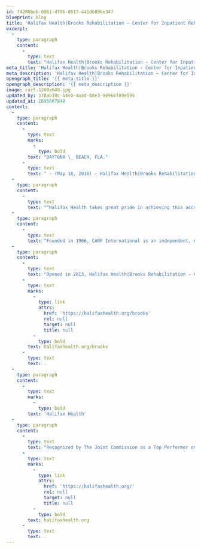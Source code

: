 ```yaml
---
id: f4288beb-0961-4f96-8617-441d689be347
blueprint: blog
title: 'Halifax Health|Brooks Rehabilitation – Center for Inpatient Rehab Receives CARF Accreditation'
excerpt:
  -
    type: paragraph
    content:
      -
        type: text
        text: "Halifax Health|Brooks Rehabilitation – Center for Inpatient Rehabilitation has been awarded accreditation by the Commission on Accreditation of Rehabilitation Facilities (CARF).\_ The three-year accreditation applies to Halifax Health’s inpatient rehabilitation program for adults and stroke specialty program."
meta_title: 'Halifax Health|Brooks Rehabilitation – Center for Inpatient Rehab Receives CARF Accreditation'
meta_description: 'Halifax Health|Brooks Rehabilitation – Center for Inpatient Rehabilitation has been awarded accreditation by the Commission on Accreditation of Rehabilitation Facilities (CARF).'
opengraph_title: '{{ meta_title }}'
opengraph_description: '{{ meta_description }}'
image: carf-1200x640.jpg
updated_by: 370ab10c-b4c0-4aad-88e3-96966f89e595
updated_at: 1695667848
content:
  -
    type: paragraph
    content:
      -
        type: text
        marks:
          -
            type: bold
        text: "DAYTONA \_ BEACH, FLA."
      -
        type: text
        text: " – (May 18, 2018) – Halifax Health|Brooks Rehabilitation – Center for Inpatient Rehabilitation has been awarded accreditation by the Commission on Accreditation of Rehabilitation Facilities (CARF).\_ The three-year accreditation applies to Halifax Health’s inpatient rehabilitation program for adults and stroke specialty program."
  -
    type: paragraph
    content:
      -
        type: text
        text: "“Halifax Health takes great pride in achieving this accreditation.\_ It is the result of the high-level of care and commitment provided by our entire rehabilitation team,” says Astrid Gonzalez-Parrilla, executive\_director of Rehabilitation Services for Halifax Health|Brooks Rehabilitation Center for Inpatient Rehabilitation."
  -
    type: paragraph
    content:
      -
        type: text
        text: "Founded in 1966, CARF International is an independent, nonprofit accreditor of health and human services.\_ The mission of CARF is to promote the quality, value and optimal outcomes of services through a consultative accreditation process and continuous improvement services that center on enhancing the lives of persons served."
  -
    type: paragraph
    content:
      -
        type: text
        text: "Opened in 2013, Halifax Health|Brooks Rehabilitation – Center for Inpatient Rehabilitation is a 40-bed, state-of-the-art inpatient rehabilitation center at Halifax Health Medical Center of Daytona Beach with the capability to serve a wide variety of rehab patients.\_ As the Volusia – Flagler area’s only Level II Trauma Center and designated Comprehensive Stroke Center, Halifax Health can care for patients with spinal cord, stroke, traumatic brain, amputee, and complex orthopedic injuries with long-term rehab needs close to home.\_ For more information about rehabilitation services offered by Halifax Health, visit "
      -
        type: text
        marks:
          -
            type: link
            attrs:
              href: 'https://halifaxhealth.org/brooks'
              rel: null
              target: null
              title: null
          -
            type: bold
        text: halifaxhealth.org/brooks
      -
        type: text
        text: .
  -
    type: paragraph
    content:
      -
        type: text
        marks:
          -
            type: bold
        text: 'Halifax Health'
  -
    type: paragraph
    content:
      -
        type: text
        text: "Recognized by The Joint Commission as a Top Performer on Key Quality Measures, Halifax Health serves Volusia and Flagler counties, providing a continuum of healthcare services through a network of organizations including a tertiary hospital, community hospital, freestanding emergency department, an urgent care, psychiatric services, a cancer treatment center with five outreach locations, the area’s largest hospice, a center for inpatient rehabilitation, outpatient rehabilitation clinics, primary care walk-in clinics, a walk-in clinic specializing in women’s health, a pediatric care community clinic, three children’s medical practices, a home healthcare agency, and an exclusive provider organization.\_ Halifax Health offers the area’s only Level II Trauma Center, Comprehensive Stroke Center, Pediatric Intensive Care Unit, Pediatric Emergency Department, Child and Adolescent Behavioral Services, complete Neurosurgical Services, OB Emergency Department and Level II Neonatal Intensive Care Unit that cares for babies born as early as 28 weeks.\_ For more information, visit "
      -
        type: text
        marks:
          -
            type: link
            attrs:
              href: 'https://halifaxhealth.org/'
              rel: null
              target: null
              title: null
          -
            type: bold
        text: halifaxhealth.org
      -
        type: text
        text: .
---
```

